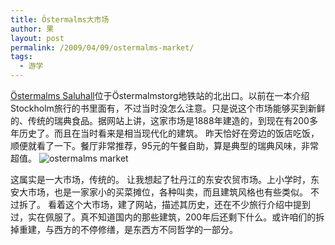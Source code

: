 ```yaml
---
title: Östermalms大市场
author: 果
layout: post
permalink: /2009/04/09/ostermalms-market/
tags:
  - 游学
---
```

[Östermalms Saluhall](http://www.saluhallen.com/)位于Östermalmstorg地铁站的北出口。以前在一本介绍Stockholm旅行的书里面有，不过当时没怎么注意。只是说这个市场能够买到新鲜的、传统的瑞典食品。据网站上讲，这家市场是1888年建造的，到现在有200多年历史了。而且在当时看来是相当现代化的建筑。
昨天恰好在旁边的饭店吃饭，顺便就看了一下。餐厅非常推荐，95元的午餐自助，算是典型的瑞典风味，非常超值。
![ostermalms market](http://lh3.ggpht.com/_8QVjn5bCEU4/Sd4P93INCTI/AAAAAAAAWa8/OzIR7iqqp2M/s800/20090408007.jpg)

这属实是一大市场，传统的。
让我想起了牡丹江的东安农贸市场。上小学时，东安大市场，也是一家家小的买菜摊位，各种叫卖，而且建筑风格也有些类似。
不过拆了。
看着这个大市场，建了网站，描述其历史，还在不少旅行介绍中提到过，实在佩服了。真不知道国内的那些建筑，200年后还剩下什么。或许咱们的拆掉重建，与西方的不停修缮，是东西方不同哲学的一部分。